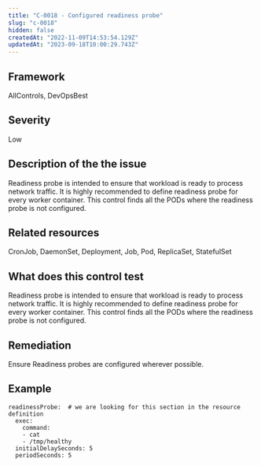 ```yaml
---
title: "C-0018 - Configured readiness probe"
slug: "c-0018"
hidden: false
createdAt: "2022-11-09T14:53:54.129Z"
updatedAt: "2023-09-18T10:00:29.743Z"
---
```

## Framework
AllControls, DevOpsBest
## Severity
Low
## Description of the the issue
Readiness probe is intended to ensure that workload is ready to process network traffic. It is highly recommended to define readiness probe for every worker container. This control finds all the PODs where the readiness probe is not configured.
## Related resources
CronJob, DaemonSet, Deployment, Job, Pod, ReplicaSet, StatefulSet
## What does this control test
Readiness probe is intended to ensure that workload is ready to process network traffic. It is highly recommended to define readiness probe for every worker container. This control finds all the PODs where the readiness probe is not configured.
## Remediation
Ensure Readiness probes are configured wherever possible.
## Example
```
readinessProbe:  # we are looking for this section in the resource definition
  exec:
    command:
    - cat
    - /tmp/healthy
  initialDelaySeconds: 5
  periodSeconds: 5
```
